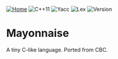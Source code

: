 <a href="http://flowerdance.me/"><img alt="Home" src="https://img.shields.io/badge/Home-🌏-9cf"></a>
<img alt="C++11" src="https://img.shields.io/badge/Language-C%2B%2B11-red" />
<img alt="Yacc" src="https://img.shields.io/badge/Language-Yacc-brightgreen" />
<img alt="Lex" src="https://img.shields.io/badge/Language-Lex-yellow" />
<img alt="Version" src="https://img.shields.io/badge/Version-1.0-pink" />
<!--
<img alt="License" src="https://img.shields.io/badge/License-Apache--2.0-blue" /> 
-->

# Mayonnaise
A tiny C-like language. Ported from CBC.
